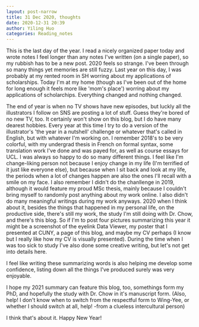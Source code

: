 ```yaml
---
layout: post-narrow
title: 31 Dec 2020, thoughts
date: 2020-12-31 20:39
author: Yiling Huo
categories: Reading_notes
---
```

<!-- wp:paragraph -->
<p>This is the last day of the year. I read a nicely organized paper today and wrote notes I feel longer than any notes I've written (on a single paper), so my rubbish has to be a new post. 2020 feels so strange. I've been through so many things yet memories are still fuzzy. Last year on this day, I was probably at my rented room in SH worring about my applications of scholarships. Today I'm at my home (though as I've been out of the home for long enough it feels more like 'mom's place') worring about my applications of scholarchips. Everything changed and nothing changed. </p>
<!-- /wp:paragraph -->

<!-- wp:paragraph -->
<p>The end of year is when no TV shows have new episodes, but luckly all the illustrators I follow on SNS are posting a lot of stuff. Guess they're bored of no new TV, too. It certainly won't show on this blog, but I do have many dearest hobbies. Every year at this time I try to do a version of the illustrator's 'the year in a nutshell' challenge or whatever that's called in English, but with whatever I'm working on. I remember 2018's to be very colorful, with my undergrad thesis in French on formal syntax, some translation work I've done and was payed for, as well as course essays for UCL. I was always so happy to do so many different things. I feel like I'm change-liking person not because I enjoy change in my life (I'm terrified of it just like everyone else), but because when I sit back and look at my life, the periods when a lot of changes happen are also the ones I'll recall with a smile on my face. I also remember I didn't do the chanllenge in 2019, although it would feature my proud MSc thesis, mainly because I couldn't bring myself to randomly post anything about my work online. I also didn't do many meaningful writings during my work anyways. 2020 when I think about it, besides the things that happened in my personal life, on the productive side, there's still my work, the study I'm still doing with Dr. Chow, and there's this blog. So if I'm to post four pictures summarizing this year it might be a screenshot of the eyelink Data Viewer, my poster that I presented at CUNY, a page of this blog, and maybe my CV perhaps (I know but I really like how my CV is visually presented). During the time when I was too sick to study I've also done some creative writing, but let's not get into details here. </p>
<!-- /wp:paragraph -->

<!-- wp:paragraph -->
<p>I feel like writing these summarizing words is also helping me develop some confidence, listing down all the things I've produced surely was very enjoyable.</p>
<!-- /wp:paragraph -->

<!-- wp:paragraph -->
<p>I hope my 2021 summary can feature this blog, too, somethings form my PhD, and hopefully the study with Dr. Chow in it's manuscript form. (Also, help! I don't know when to switch from the respectful form to Wing-Yee, or whether I should switch at all, help! -from a clueless intercultural person)</p>
<!-- /wp:paragraph -->

<!-- wp:paragraph -->
<p>I think that's about it. Happy New Year!</p>
<!-- /wp:paragraph -->
